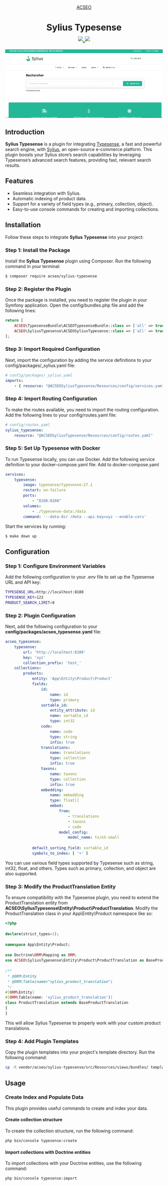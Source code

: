 <p align="center">
    <a href="https://www.acseo.fr" target="_blank">
        ACSEO
    </a>
</p>

<h1 align="center">
Sylius Typesense
<br />
    <a href="https://packagist.org/packages/acseo/sylius-typesense" title="License" target="_blank">
        <img src="https://img.shields.io/packagist/l/acseo/sylius-typesense.svg" />
    </a>
    <a href="https://packagist.org/packages/acseo/sylius-typesense" title="Version" target="_blank">
        <img src="https://img.shields.io/packagist/v/acseo/sylius-typesense.svg" />
    </a>
</h1>

<img src="capture.gif">
<p></p>

## Introduction
**Sylius Typesense** is a plugin for integrating [Typesense](https://typesense.org/), a fast and powerful search engine, with [Sylius](https://sylius.com/), an open-source e-commerce platform. This plugin boosts your Sylius store’s search capabilities by leveraging Typesense’s advanced search features, providing fast, relevant search results.

## Features
- Seamless integration with Sylius.
- Automatic indexing of product data.
- Support for a variety of field types (e.g., primary, collection, object).
- Easy-to-use console commands for creating and importing collections.

## Installation
Follow these steps to integrate **Sylius Typesense** into your project:

### Step 1: Install the Package
Install the **Sylius Typesense** plugin using Composer. Run the following command in your terminal:
```bash
$ composer require acseo/sylius-typesense
```

### Step 2: Register the Plugin
Once the package is installed, you need to register the plugin in your Symfony application. Open the config/bundles.php file and add the following lines:
```php
return [
    ACSEO\TypesenseBundle\ACSEOTypesenseBundle::class => ['all' => true],
    ACSEO\SyliusTypesense\ACSEOSyliusTypesense::class => ['all' => true],
];
```

### Step 3: Import Required Configuration
Next, import the configuration by adding the service definitions to your config/packages/_sylius.yaml file:
```yaml
# config/packages/_sylius.yaml
imports:
    - { resource: "@ACSEOSyliusTypesense/Resources/config/services.yaml" }
```

### Step 4: Import Routing Configuration
To make the routes available, you need to import the routing configuration. Add the following lines to your config/routes.yaml file:

```yaml
# config/routes.yaml
sylius_typesense:
    resource: "@ACSEOSyliusTypesense/Resources/config/routes.yaml"
```

### Step 5: Set Up Typesense with Docker
To run Typesense locally, you can use Docker. Add the following service definition to your docker-compose.yaml file:
Add to docker-compose.yaml
```yaml
services:
    typesense:
        image: typesense/typesense:27.1
        restart: on-failure
        ports:
            - "8108:8108"
        volumes:
            - ./typesense-data:/data
        command: '--data-dir /data --api-key=xyz --enable-cors'
```
Start the services by running:
```bash
$ make down up
```

## Configuration
### Step 1: Configure Environment Variables
Add the following configuration to your .env file to set up the Typesense URL and API key:
```bash
TYPESENSE_URL=http://localhost:8108
TYPESENSE_KEY=123
PRODUCT_SEARCH_LIMIT=9
```

### Step 2: Plugin Configuration
Next, add the following configuration to your **config/packages/acseo_typesense.yaml** file:
```yaml
acseo_typesense:
    typesense:
        url: 'http://localhost:8108'
        key: 'xyz'
        collection_prefix: 'test_'
    collections:
        products:
            entity: 'App\Entity\Product\Product'
            fields:
                id:
                    name: id
                    type: primary
                sortable_id:
                    entity_attribute: id
                    name: sortable_id
                    type: int32
                code:
                    name: code
                    type: string
                    infix: true
                translations:
                    name: translations
                    type: collection
                    infix: true
                taxons:
                    name: taxons
                    type: collection
                    infix: true
                embedding:
                    name: embedding
                    type: float[]
                    embed:
                        from:
                            - translations
                            - taxons
                            - code
                        model_config:
                            model_name: ts/e5-small
            
            default_sorting_field: sortable_id
            symbols_to_index: [ '+' ]
```
You can use various field types supported by Typesense such as string, int32, float, and others. Types such as primary, collection, and object are also supported.

### Step 3: Modify the ProductTranslation Entity
To ensure compatibility with the Typesense plugin, you need to extend the ProductTranslation entity from **ACSEO\SyliusTypesense\Entity\Product\ProductTranslation**. Modify the ProductTranslation class in your App\Entity\Product namespace like so:
```php
<?php

declare(strict_types=1);

namespace App\Entity\Product;

use Doctrine\ORM\Mapping as ORM;
use ACSEO\SyliusTypesense\Entity\Product\ProductTranslation as BaseProductTranslation;

/**
 * @ORM\Entity
 * @ORM\Table(name="sylius_product_translation")
 */
#[ORM\Entity]
#[ORM\Table(name: 'sylius_product_translation')]
class ProductTranslation extends BaseProductTranslation
{
}
```
This will allow Sylius Typesense to properly work with your custom product translations.


### Step 4: Add Plugin Templates
Copy the plugin templates into your project's template directory. Run the following command:
```bash
cp -R vendor/acseo/sylius-typesense/src/Resources/views/bundles/ templates/bundles/
```


## Usage
### Create Index and Populate Data
This plugin provides useful commands to create and index your data.
#### Create collection structure
To create the collection structure, run the following command:
```bash
php bin/console typesense:create
```
#### Import collections with Doctrine entities
To import collections with your Doctrine entities, use the following command:
```bash
php bin/console typesense:import
```
